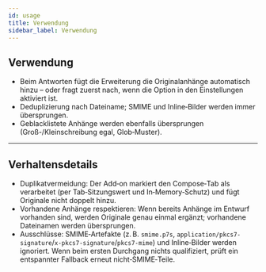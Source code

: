 ```yaml
---
id: usage
title: Verwendung
sidebar_label: Verwendung
---
```


## Verwendung
- Beim Antworten fügt die Erweiterung die Originalanhänge automatisch hinzu – oder fragt zuerst nach, wenn die Option in den Einstellungen aktiviert ist.
- Deduplizierung nach Dateiname; SMIME und Inline‑Bilder werden immer übersprungen.
- Geblacklistete Anhänge werden ebenfalls übersprungen (Groß-/Kleinschreibung egal, Glob‑Muster).

---

## Verhaltensdetails

- Duplikatvermeidung: Der Add‑on markiert den Compose‑Tab als verarbeitet (per Tab‑Sitzungswert und In‑Memory‑Schutz) und fügt Originale nicht doppelt hinzu.
- Vorhandene Anhänge respektieren: Wenn bereits Anhänge im Entwurf vorhanden sind, werden Originale genau einmal ergänzt; vorhandene Dateinamen werden übersprungen.
- Ausschlüsse: SMIME‑Artefakte (z. B. `smime.p7s`, `application/pkcs7-signature`/`x-pkcs7-signature`/`pkcs7-mime`) und Inline‑Bilder werden ignoriert. Wenn beim ersten Durchgang nichts qualifiziert, prüft ein entspannter Fallback erneut nicht‑SMIME‑Teile.

